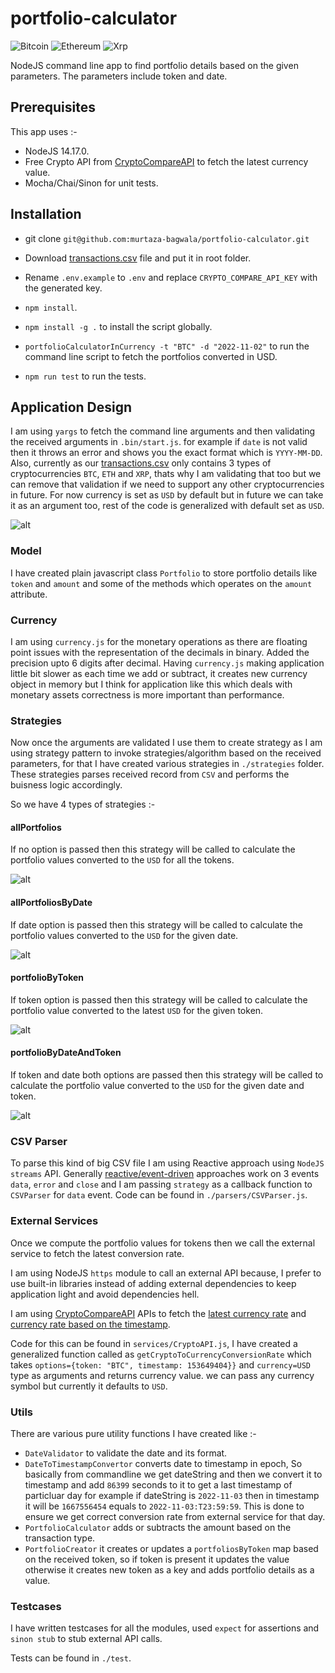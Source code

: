 # portfolio-calculator 
![Bitcoin](https://img.shields.io/badge/Bitcoin-000?style=for-the-badge&logo=bitcoin&logoColor=white)
![Ethereum](https://img.shields.io/badge/Ethereum-3C3C3D?style=for-the-badge&logo=Ethereum&logoColor=white)
![Xrp](https://img.shields.io/badge/Xrp-black?style=for-the-badge&logo=xrp&logoColor=white)

NodeJS command line app to find portfolio details based on the given parameters. The parameters include token and date.

## Prerequisites

This app uses :- 

- NodeJS 14.17.0.
- Free Crypto API from [CryptoCompareAPI](https://min-api.cryptocompare.com/documentation) to fetch the latest currency value.
- Mocha/Chai/Sinon for unit tests.

## Installation

- git clone `git@github.com:murtaza-bagwala/portfolio-calculator.git`

- Download [transactions.csv](https://s3-ap-southeast-1.amazonaws.com/static.propine.com/transactions.csv.zip) file and put it in root folder.

- Rename `.env.example` to `.env` and replace `CRYPTO_COMPARE_API_KEY` with the generated key.

- `npm install`.

- `npm install -g .` to install the script globally.

- `portfolioCalculatorInCurrency -t "BTC" -d "2022-11-02"` to run the command line script to fetch the portfolios converted in USD.

- `npm run test` to run the tests.


## Application Design

I am using `yargs` to fetch the command line arguments and then validating the received arguments in `.bin/start.js`. for example if `date` is not valid then it throws an error and shows you the exact format which is `YYYY-MM-DD`. Also, currently as our [transactions.csv](https://s3-ap-southeast-1.amazonaws.com/static.propine.com/transactions.csv.zip) only contains 3 types of cryptocurrencies `BTC`, `ETH` and `XRP`, thats why I am validating that too but we can remove that validation if we need to support any other cryptocurrencies in future. For now currency is set as `USD` by default but in future we can take it as an argument too, rest of the code is generalized with default set as `USD`.

![alt](help.png)

### Model

I have created plain javascript class `Portfolio` to store portfolio details like `token` and `amount` and some of the methods which operates on the `amount` attribute.

### Currency

I am using `currency.js` for the monetary operations as there are floating point issues with the representation of the decimals in binary. Added the precision upto 6 digits after decimal. Having `currency.js` making application little bit slower as each time we add or subtract, it creates new currency object in memory but I think for application like this which deals with monetary assets correctness is more important than performance.

### Strategies

Now once the arguments are validated I use them to create strategy as I am using strategy pattern to invoke strategies/algorithm based on the received parameters, for that I have created various strategies in `./strategies` folder. These strategies parses received record from `CSV` and performs the buisness logic accordingly.

So we have 4 types of strategies :- 

#### allPortfolios

If no option is passed then this strategy will be called to calculate the portfolio values converted to the `USD` for all the tokens. 

![alt](no.png)

#### allPortfoliosByDate

If date option is passed then this strategy will be called to calculate the portfolio values converted to the `USD` for the given date.

![alt](d.png)

#### portfolioByToken

If token option is passed then this strategy will be called to calculate the portfolio value converted to the latest `USD` for the given token.

![alt](t.png)

#### portfolioByDateAndToken

If token and date both options are passed then this strategy will be called to calculate the portfolio value converted to the `USD` for the given date and token.

![alt](td.png)

### CSV Parser

To parse this kind of big CSV file I am using Reactive approach using `NodeJS streams` API. Generally [reactive/event-driven](linkedin.com/pulse/reactive-programming-step-ahead-functional-murtaza-bagwala/) approaches work on 3 events `data`, `error` and `close` and I am passing `strategy` as a callback function to `CSVParser` for `data` event. Code can be found in `./parsers/CSVParser.js`.

### External Services

Once we compute the portfolio values for tokens then we call the external service to fetch the latest conversion rate.

I am using NodeJS `https` module to call an external API because, I prefer to use built-in libraries instead of adding external dependencies to keep application light and avoid dependencies hell.

I am using [CryptoCompareAPI](https://min-api.cryptocompare.com/documentation) APIs to fetch the [latest currency rate](https://min-api.cryptocompare.com/documentation?key=Price&cat=SingleSymbolPriceEndpoint) and [currency rate based on the timestamp](https://min-api.cryptocompare.com/documentation?key=Historical&cat=dataPriceHistorical).

Code for this can be found in `services/CryptoAPI.js`, I have created a generalized function called as `getCryptoToCurrencyConversionRate` which takes `options={token: "BTC", timestamp: 153649404}}` and `currency=USD` type as arguments and returns currency value. we can pass any currency symbol but currently it defaults to `USD`.

### Utils

There are various pure utility functions I have created like :- 
- `DateValidator` to validate the date and its format.
- `DateToTimestampConvertor` converts date to timestamp in epoch, So basically from commandline we get dateString and then we convert it to timestamp and add `86399` seconds to it to get a last timestamp of particluar day for example if dateString is `2022-11-03` then in timestamp it will be `1667556454` equals to `2022-11-03:T23:59:59`. This is done to ensure we get correct conversion rate from external service for that day.
- `PortfolioCalculator` adds or subtracts the amount based on the transaction type.
- `PortfolioCreator` it creates or updates a `portfoliosByToken` map based on the received token, so if token is present it updates the value otherwise it creates new token as a key and adds portfolio details as a value.


### Testcases

I have written testcases for all the modules, used `expect` for assertions and `sinon stub` to stub external API calls.

Tests can be found in `./test`.















